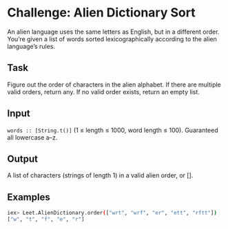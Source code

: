 # Challenge: Alien Dictionary Sort

An alien language uses the same letters as English, but in a different order.
You’re given a list of words sorted lexicographically according to the alien language’s rules.

## Task
Figure out the order of characters in the alien alphabet. If there are multiple valid orders, return any. If no valid order exists, return an empty list.

## Input
`words :: [String.t()]` (1 ≤ length ≤ 1000, word length ≤ 100).
Guaranteed all lowercase a–z.

## Output
A list of characters (strings of length 1) in a valid alien order, or [].

## Examples
```sh
iex> Leet.AlienDictionary.order(["wrt", "wrf", "er", "ett", "rftt"])
["w", "t", "f", "e", "r"]
```
